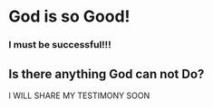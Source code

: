 # God is so Good!
### I must be successful!!!
## Is there anything God can not Do?
I WILL SHARE MY TESTIMONY SOON
